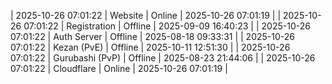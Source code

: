 | 2025-10-26 07:01:22 | Website | Online | 2025-10-26 07:01:19 |
| 2025-10-26 07:01:22 | Registration | Offline | 2025-09-09 16:40:23 |
| 2025-10-26 07:01:22 | Auth Server | Offline | 2025-08-18 09:33:31 |
| 2025-10-26 07:01:22 | Kezan (PvE) | Offline | 2025-10-11 12:51:30 |
| 2025-10-26 07:01:22 | Gurubashi (PvP) | Offline | 2025-08-23 21:44:06 |
| 2025-10-26 07:01:22 | Cloudflare | Online | 2025-10-26 07:01:19 |
